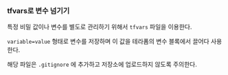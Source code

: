 ### tfvars로 변수 넘기기

특정 비밀 값이나 변수를 별도로 관리하기 위해서 `tfvars` 파일을 이용한다.

`variable=value` 형태로 변수를 저장하며 이 값을 테라폼의 변수 블록에서 끌어다 사용한다.

해당 파일은 `.gitignore` 에 추가하고 저장소에 업로드하지 않도록 주의한다.